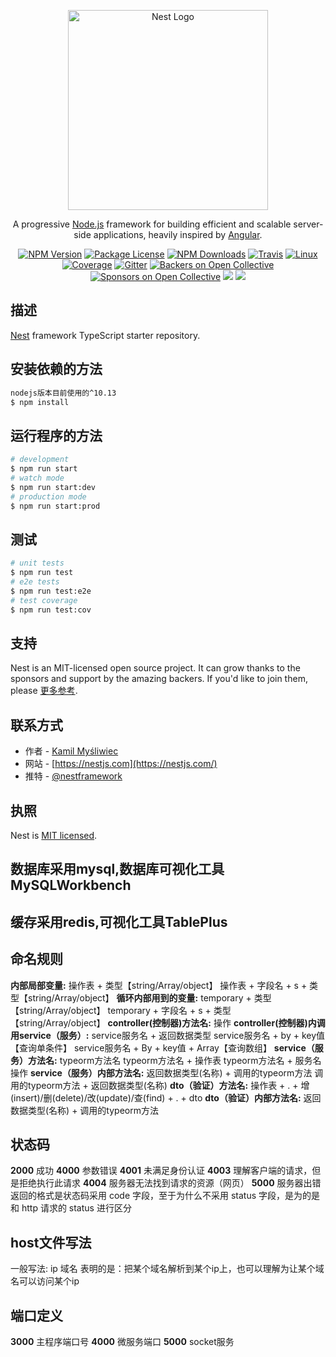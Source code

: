 <p align="center">
  <a href="http://nestjs.com/" target="blank"><img src="https://nestjs.com/img/logo_text.svg" width="320" alt="Nest Logo" /></a>
</p>

[travis-image]: https://api.travis-ci.org/nestjs/nest.svg?branch=master
[travis-url]: https://travis-ci.org/nestjs/nest
[linux-image]: https://img.shields.io/travis/nestjs/nest/master.svg?label=linux
[linux-url]: https://travis-ci.org/nestjs/nest
  
  <p align="center">A progressive <a href="http://nodejs.org" target="blank">Node.js</a> framework for building efficient and scalable server-side applications, heavily inspired by <a href="https://angular.io" target="blank">Angular</a>.</p>
    <p align="center">
<a href="https://www.npmjs.com/~nestjscore"><img src="https://img.shields.io/npm/v/@nestjs/core.svg" alt="NPM Version" /></a>
<a href="https://www.npmjs.com/~nestjscore"><img src="https://img.shields.io/npm/l/@nestjs/core.svg" alt="Package License" /></a>
<a href="https://www.npmjs.com/~nestjscore"><img src="https://img.shields.io/npm/dm/@nestjs/core.svg" alt="NPM Downloads" /></a>
<a href="https://travis-ci.org/nestjs/nest"><img src="https://api.travis-ci.org/nestjs/nest.svg?branch=master" alt="Travis" /></a>
<a href="https://travis-ci.org/nestjs/nest"><img src="https://img.shields.io/travis/nestjs/nest/master.svg?label=linux" alt="Linux" /></a>
<a href="https://coveralls.io/github/nestjs/nest?branch=master"><img src="https://coveralls.io/repos/github/nestjs/nest/badge.svg?branch=master#5" alt="Coverage" /></a>
<a href="https://gitter.im/nestjs/nestjs?utm_source=badge&utm_medium=badge&utm_campaign=pr-badge&utm_content=body_badge"><img src="https://badges.gitter.im/nestjs/nestjs.svg" alt="Gitter" /></a>
<a href="https://opencollective.com/nest#backer"><img src="https://opencollective.com/nest/backers/badge.svg" alt="Backers on Open Collective" /></a>
<a href="https://opencollective.com/nest#sponsor"><img src="https://opencollective.com/nest/sponsors/badge.svg" alt="Sponsors on Open Collective" /></a>
  <a href="https://paypal.me/kamilmysliwiec"><img src="https://img.shields.io/badge/Donate-PayPal-dc3d53.svg"/></a>
  <a href="https://twitter.com/nestframework"><img src="https://img.shields.io/twitter/follow/nestframework.svg?style=social&label=Follow"></a>
</p>
  <!--[![Backers on Open Collective](https://opencollective.com/nest/backers/badge.svg)](https://opencollective.com/nest#backer)
  [![Sponsors on Open Collective](https://opencollective.com/nest/sponsors/badge.svg)](https://opencollective.com/nest#sponsor)-->

## 描述
[Nest](https://github.com/nestjs/nest) framework TypeScript starter repository.

## 安装依赖的方法
```bash
nodejs版本目前使用的^10.13
$ npm install
```

## 运行程序的方法
```bash
# development
$ npm run start
# watch mode
$ npm run start:dev
# production mode
$ npm run start:prod
```

## 测试
```bash
# unit tests
$ npm run test
# e2e tests
$ npm run test:e2e
# test coverage
$ npm run test:cov
```

## 支持
Nest is an MIT-licensed open source project. It can grow thanks to the sponsors and support by the amazing backers. If you'd like to join them, please [更多参考](https://docs.nestjs.com/support).

## 联系方式
- 作者 - [Kamil Myśliwiec](https://kamilmysliwiec.com)
- 网站 - [https://nestjs.com](https://nestjs.com/)
- 推特 - [@nestframework](https://twitter.com/nestframework)

## 执照
  Nest is [MIT licensed](LICENSE).

## 数据库采用mysql,数据库可视化工具MySQLWorkbench

## 缓存采用redis,可视化工具TablePlus

## 命名规则
**内部局部变量:**                           操作表 + 类型【string/Array/object】
                                          操作表 + 字段名 + s + 类型【string/Array/object】
**循环内部用到的变量:**                      temporary + 类型【string/Array/object】
                                          temporary + 字段名 + s + 类型【string/Array/object】
**controller(控制器)方法名:**               操作
**controller(控制器)内调用service（服务）:** service服务名 + 返回数据类型
                                          service服务名 + by + key值【查询单条件】
                                          service服务名 + By + key值 + Array【查询数组】
**service（服务）方法名:**                  typeorm方法名
                                          typeorm方法名 + 操作表
                                          typeorm方法名 + 服务名
                                          操作
**service（服务）内部方法名:**               返回数据类型(名称) + 调用的typeorm方法
                                          调用的typeorm方法 + 返回数据类型(名称)
**dto（验证）方法名:**                      操作表 + . + 增(insert)/删(delete)/改(update)/查(find) + . + dto
**dto（验证）内部方法名:**                   返回数据类型(名称) + 调用的typeorm方法

## 状态码
**2000** 成功
**4000** 参数错误
**4001** 未满足身份认证
**4003** 理解客户端的请求，但是拒绝执行此请求
**4004** 服务器无法找到请求的资源（网页）
**5000** 服务器出错
返回的格式是状态码采用 code 字段，至于为什么不采用 status 字段，是为的是和 http 请求的 status 进行区分

## host文件写法
一般写法:
ip   域名
表明的是：把某个域名解析到某个ip上，也可以理解为让某个域名可以访问某个ip

## 端口定义
**3000** 主程序端口号
**4000** 微服务端口
**5000** socket服务